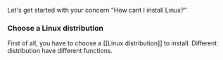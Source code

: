 Let's get started with your concern "How cant I install Linux?"
###  Choose a Linux distribution
First of all, you have to choose a [[Linux distribution]] to install. Different distribution have different functions. 
